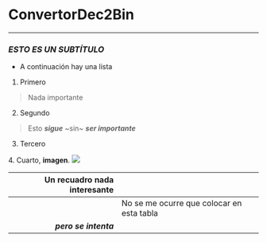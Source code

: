 # <b>ConvertorDec2Bin</b>
------------------
### *ESTO ES UN SUBTÍTULO*

* A continuación hay una lista

1. Primero
> Nada importante
2. Segundo 
> Esto
> ___sigue___
> ~sin~
> ***ser
> importante***
3. Tercero
<Esto no se va a ver>
  4. Cuarto, <b>imagen</b>.
  <img src="https://javadesde0.com/wp-content/uploads/html-tags-788x345.png">
  
  
  |Un recuadro nada interesante|       |
  |-------:|-------|
  |       |No se me ocurre que colocar en esta tabla
  ***pero se intenta***|
